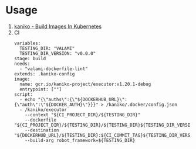 # Usage

1. [kaniko - Build Images In Kubernetes][kaniko_readme]
1. CI
   ```shell
   variables:
     TESTING_DIR: "VALAMI"
     TESTING_DIR_VERSION: "v0.0.0"
   stage: build
   needs:
     - "valami-dockerfile-lint"
   extends: .kaniko-config
   image:
     name: gcr.io/kaniko-project/executor:v1.20.1-debug
     entrypoint: [""]
   script:
     - echo "{\"auths\":{\"${DOCKERHUB_URL}\":{\"auth\":\"${DOCKER_AUTH}\"}}}" > /kaniko/.docker/config.json
     - /kaniko/executor
       --context "${CI_PROJECT_DIR}/${TESTING_DIR}"
       --dockerfile "${CI_PROJECT_DIR}/${TESTING_DIR}/${TESTING_DIR}${TESTING_DIR_VERSION}.Dockerfile"
       --destination "${DOCKERHUB_URL}/${TESTING_DIR}:${CI_COMMIT_TAG}${TESTING_DIR_VERSION}"
       --build-arg robot_framework=${TESTING_DIR}
    ```


[kaniko_readme]:<https://github.com/GoogleContainerTools/kaniko?tab=readme-ov-file>
